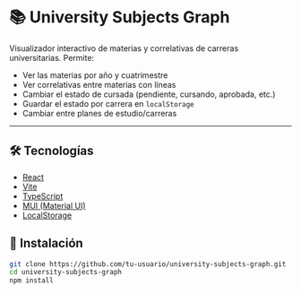 # 📚 University Subjects Graph

Visualizador interactivo de materias y correlativas de carreras universitarias. Permite:

- Ver las materias por año y cuatrimestre
- Ver correlativas entre materias con líneas
- Cambiar el estado de cursada (pendiente, cursando, aprobada, etc.)
- Guardar el estado por carrera en `localStorage`
- Cambiar entre planes de estudio/carreras

---

## 🛠️ Tecnologías

- [React](https://reactjs.org/)
- [Vite](https://vitejs.dev/)
- [TypeScript](https://www.typescriptlang.org/)
- [MUI (Material UI)](https://mui.com/)
- [LocalStorage](https://developer.mozilla.org/es/docs/Web/API/Window/localStorage)
## 🚀 Instalación

```bash
git clone https://github.com/tu-usuario/university-subjects-graph.git
cd university-subjects-graph
npm install
